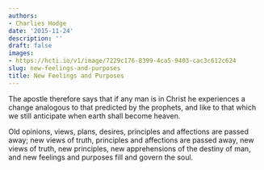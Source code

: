 ```yaml
---
authors:
- Charlies Hodge
date: '2015-11-24'
description: ''
draft: false
images:
- https://hcti.io/v1/image/7229c176-8399-4ca5-9403-cac3c612c624
slug: new-feelings-and-purposes
title: New Feelings and Purposes
---
```


The apostle therefore says that if any man is in Christ he experiences a change analogous to that predicted by the prophets, and like to that which we still anticipate when earth shall become heaven.

Old opinions, views, plans, desires, principles and affections are passed away; new views of truth, principles and affections are passed away, new views of truth, new principles, new apprehensions of the destiny of man, and new feelings and purposes fill and govern the soul.